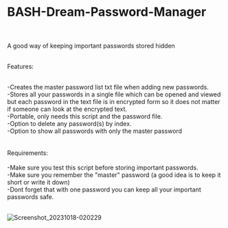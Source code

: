 # BASH-Dream-Password-Manager<br><br>
A good way of keeping important passwords stored hidden
<br><br>

Features: <br><br>

-Creates the master password list txt file when adding new passwords.<br>
-Stores all your passwords in a single file which can be opened and viewed but each password in the text file is in encrypted form so it does not matter if someone can look at the encrypted text.<br>
-Portable, only needs this script and the password file.<br>
-Option to delete any password(s) by index.<br>
-Option to show all passwords with only the master password<br>
<br>
<br>
Requirements:
<br><br>
-Make sure you test this script before storing important passwords. <br>
-Make sure you remember the "master" password (a good idea is to keep it short or write it down)<br>
-Dont forget that with one password you can keep all your important passwords safe.<br>
<br>


 ![Screenshot_20231018-020229](https://github.com/lexterror/BASH-Dream-Password-Manager/assets/16135535/cdf70fb8-e7a6-44d5-b65c-3556d39e89b8)
